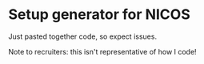 # Setup generator for NICOS

Just pasted together code, so expect issues.

Note to recruiters: this isn't representative of how I code!
